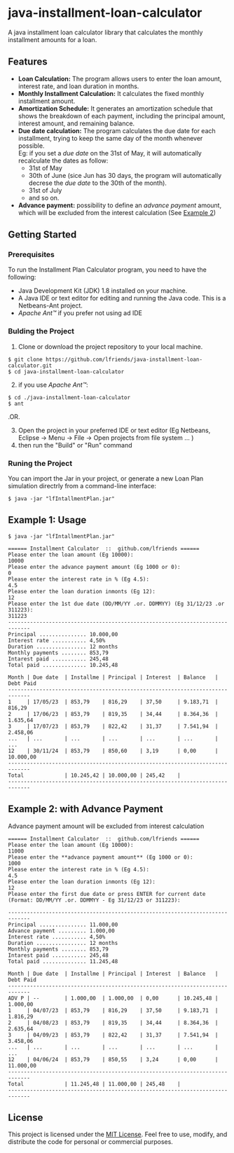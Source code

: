 # java-installment-loan-calculator
A java installment loan calculator library
that calculates the monthly installment amounts for a loan.


## Features

- **Loan Calculation:** The program allows users to enter the loan amount, interest rate, and loan duration in months.
- **Monthly Installment Calculation:** It calculates the fixed monthly installment amount.
- **Amortization Schedule:** It generates an amortization schedule that shows the breakdown of each payment, including the principal amount, interest amount, and remaining balance.
- **Due date calculation:** The program calculates the due date for each installment, trying to keep the same day of the month whenever possible. <br>Eg: if you set a *due date* on the 31st of May, it will automatically recalculate the dates as follow:
    - 31st of May
    - 30th of June (sice Jun has 30 days, the program will automatically decrese the *due date* to the 30th of the month).
    - 31st of July
    - and so on.
- **Advance payment:** possibility to define an *advance payment* amount, which will be excluded from the interest calculation (See [Example 2](#example-2-with-advance-payment))


## Getting Started

### Prerequisites

To run the Installment Plan Calculator program, you need to have the following:

- Java Development Kit (JDK) 1.8 installed on your machine.
- A Java IDE or text editor for editing and running the Java code. This is a Netbeans-Ant project.
- *Apache Ant™* if you prefer not using ad IDE

### Bulding the Project

1. Clone or download the project repository to your local machine.
```shell
$ git clone https://github.com/lfriends/java-installment-loan-calculator.git
$ cd java-installment-loan-calculator
```
2. if you use *Apache Ant™*: 
```shell
$ cd ./java-installment-loan-calculator
$ ant
```
.OR.

3. Open the project in your preferred IDE or text editor (Eg Netbeans, Eclipse -> Menu -> File -> Open projects from file system ... )
3. then run the "Build" or "Run" command


### Runing the Project

You can import the Jar in your project, or generate a new Loan Plan simulation directrly from a command-line interface:
```shell
$ java -jar "lfIntallmentPlan.jar"
```


## Example 1: Usage

```shell
$ java -jar "lfIntallmentPlan.jar"

====== Installment Calculator  ::  github.com/lfriends ======
Please enter the loan amount (Eg 10000):
10000
Please enter the advance payment amount (Eg 1000 or 0):
0
Please enter the interest rate in % (Eg 4.5):
4.5
Please enter the loan duration inmonts (Eg 12):
12
Please enter the 1st due date (DD/MM/YY .or. DDMMYY) (Eg 31/12/23 .or 311223):
311223
-----------------------------------------------------------------------------
Principal ............... 10.000,00
Interest rate ........... 4,50%
Duration ................ 12 months
Monthly payments ........ 853,79
Intarest paid ........... 245,48
Total paid .............. 10.245,48

Month | Due date  | Installme | Principal | Interest  | Balance   | Debt Paid 
-----------------------------------------------------------------------------
1     | 17/05/23  | 853,79    | 816,29    | 37,50     | 9.183,71  | 816,29    
2     | 17/06/23  | 853,79    | 819,35    | 34,44     | 8.364,36  | 1.635,64  
3     | 17/07/23  | 853,79    | 822,42    | 31,37     | 7.541,94  | 2.458,06  
...   | ...       | ...       | ...       | ...       | ...       | ...       
12    | 30/11/24  | 853,79    | 850,60    | 3,19      | 0,00      | 10.000,00 
-----------------------------------------------------------------------------
Total             | 10.245,42 | 10.000,00 | 245,42    |                      
-----------------------------------------------------------------------------
```


## Example 2: with Advance Payment 
Advance payment amount will be excluded from interest calculation
  
```
====== Installment Calculator  ::  github.com/lfriends ======
Please enter the loan amount (Eg 10000):
11000
Please enter the **advance payment amount** (Eg 1000 or 0):
1000
Please enter the interest rate in % (Eg 4.5):
4.5
Please enter the loan duration inmonts (Eg 12):
12
Please enter the first due date or press ENTER for current date (Format: DD/MM/YY .or. DDMMYY - Eg 31/12/23 or 311223):

-----------------------------------------------------------------------------
Principal ............... 11.000,00
Advance payment ......... 1.000,00
Interest rate ........... 4,50%
Duration ................ 12 months
Monthly payments ........ 853,79
Intarest paid ........... 245,48
Total paid .............. 11.245,48

Month | Due date  | Installme | Principal | Interest  | Balance   | Debt Paid 
-----------------------------------------------------------------------------
ADV P | --        | 1.000,00  | 1.000,00  | 0,00      | 10.245,48 | 1.000,00
1     | 04/07/23  | 853,79    | 816,29    | 37,50     | 9.183,71  | 1.816,29  
2     | 04/08/23  | 853,79    | 819,35    | 34,44     | 8.364,36  | 2.635,64  
3     | 04/09/23  | 853,79    | 822,42    | 31,37     | 7.541,94  | 3.458,06  
...   | ...       | ...       | ...       | ...       | ...       | ...    
12    | 04/06/24  | 853,79    | 850,55    | 3,24      | 0,00      | 11.000,00 
-----------------------------------------------------------------------------
Total             | 11.245,48 | 11.000,00 | 245,48    |                      
-----------------------------------------------------------------------------
```


## License

This project is licensed under the [MIT License](LICENSE). Feel free to use, modify, and distribute the code for personal or commercial purposes.

